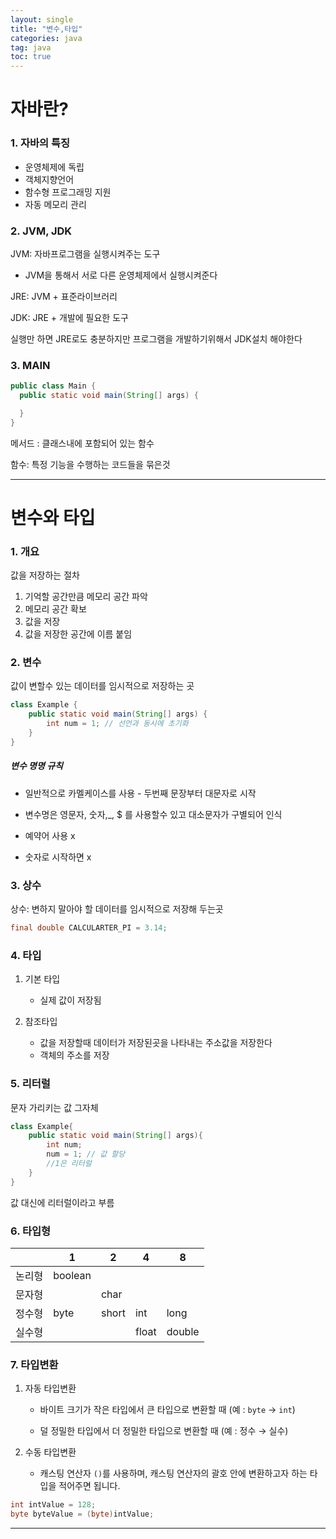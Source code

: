 ```yaml
---
layout: single
title: "변수,타입"
categories: java
tag: java
toc: true
---
```



# 자바란?

### 1. 자바의 특징

- 운영체제에 독립
- 객체지향언어
- 함수형 프로그래밍 지원
- 자동 메모리 관리



### 2. JVM, JDK

JVM: 자바프로그램을 실행시켜주는 도구 

- JVM을 통해서 서로 다른 운영체제에서 실행시켜준다



JRE: JVM + 표준라이브러리

JDK: JRE + 개발에 필요한 도구

실행만 하면 JRE로도 충분하지만 프로그램을 개발하기위해서 JDK설치 해야한다



### 3. MAIN

~~~ java
public class Main {
  public static void main(String[] args) {

  }
}
~~~

메서드 : 클래스내에 포함되어 있는 함수

함수: 특정 기능을 수행하는 코드들을 묶은것 



---

# 변수와 타입

### 1. 개요

값을 저장하는 절차

1. 기억할 공간만큼 메모리 공간 파악
2. 메모리 공간 확보
3. 값을 저장 
4. 값을 저장한 공간에 이름 붙임



### 2. 변수

값이 변할수 있는 데이터를 임시적으로 저장하는 곳 

~~~~ java
class Example {
	public static void main(String[] args) {
		int num = 1; // 선언과 동시에 초기화
	}
}
~~~~

##### 변수 명명 규칙

- 일반적으로 카멜케이스를 사용 - 두번째 문장부터 대문자로 시작

- 변수명은 영문자, 숫자,_, $ 를 사용할수 있고 대소문자가 구별되어 인식
- 예약어 사용 x 
- 숫자로 시작하면 x



### 3. 상수

상수: 변하지 말아야 할 데이터를 임시적으로 저장해 두는곳 

~~~ java
final double CALCULARTER_PI = 3.14;
~~~



### 4. 타입

1. 기본 타입 
   - 실제 값이 저장됨

2. 참조타입
   - 값을 저장할때 데이터가 저장된곳을 나타내는 주소값을 저장한다 
   - 객체의 주소를 저장



### 5. 리터럴

문자 가리키는 값 그자체

~~~ java
class Example{
	public static void main(String[] args){
		int num;
		num = 1; // 값 할당 
		//1은 리터럴 
	}
}
~~~

값 대신에 리터럴이라고 부름 



### 6. 타입형

|        | 1       | 2     | 4     | 8      |
| ------ | ------- | ----- | ----- | ------ |
| 논리형 | boolean |       |       |        |
| 문자형 |         | char  |       |        |
| 정수형 | byte    | short | int   | long   |
| 실수형 |         |       | float | double |



### 7. 타입변환

1. 자동 타입변환 

   - 바이트 크기가 작은 타입에서 큰 타입으로 변환할 때 (예 : `byte` → `int`)

   - 덜 정밀한 타입에서 더 정밀한 타입으로 변환할 때 (예 : 정수 → 실수)

2. 수동 타입변환
   - 캐스팅 연산자 `()`를 사용하며, 캐스팅 연산자의 괄호 안에 변환하고자 하는 타입을 적어주면 됩니다.

~~~ java
int intValue = 128;
byte byteValue = (byte)intValue;
~~~

----

